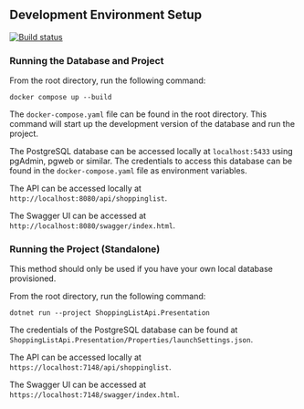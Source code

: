 ## Development Environment Setup
[![Build status](https://badge.buildkite.com/2033fd54d20609ead54dac78c03afa142d49c74cb6b9da9b22.svg)](https://buildkite.com/myob/jonathant-shoppinglistapi)

### Running the Database and Project
From the root directory, run the following command:
```shell
docker compose up --build
```

The `docker-compose.yaml` file can be found in the root directory. This command will start up the development version of the database and run the project.

The PostgreSQL database can be accessed locally at `localhost:5433` using pgAdmin, pgweb or similar. The credentials to access this database can be found in the `docker-compose.yaml` file as environment variables.

The API can be accessed locally at `http://localhost:8080/api/shoppinglist`.

The Swagger UI can be accessed at `http://localhost:8080/swagger/index.html`.

### Running the Project (Standalone)
This method should only be used if you have your own local database provisioned.

From the root directory, run the following command:
```shell
dotnet run --project ShoppingListApi.Presentation
```

The credentials of the PostgreSQL database can be found at `ShoppingListApi.Presentation/Properties/launchSettings.json`.

The API can be accessed locally at `https://localhost:7148/api/shoppinglist`.

The Swagger UI can be accessed at `https://localhost:7148/swagger/index.html`.
